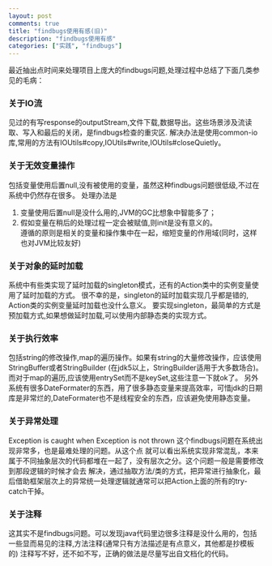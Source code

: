 ```yaml
---
layout: post
comments: true
title: "findbugs使用有感(旧)"
description: "findbugs使用有感"
categories: ["实践", "findbugs"]
---
```


最近抽出点时间来处理项目上庞大的findbugs问题,处理过程中总结了下面几类参见的毛病：

### 关于IO流
见过的有写response的outputStream,文件下载,数据导出。这些场景涉及流读取、写入和最后的关闭，是findbugs检查的重灾区.
解决办法是使用common-io库,常用的方法有IOUtils#copy,IOUtils#write,IOUtils#closeQuietly。

### 关于无效变量操作
包括变量使用后置null,没有被使用的变量，虽然这种findbugs问题很低级,不过在系统中仍然存在很多。
处理办法是
1. 变量使用后置null是没什么用的,JVM的GC比想象中智能多了；
2. 假如变量在稍后的处理过程一定会被赋值,则init是没有意义的。  
遵循的原则是相关的变量和操作集中在一起，缩短变量的作用域(同时，这样也对JVM比较友好)

### 关于对象的延时加载
系统中有些类实现了延时加载的singleton模式，还有的Action类中的实例变量使用了延时加载的方式。
很不幸的是，singleton的延时加载实现几乎都是错的, Action类的实例变量延时加载也没什么意义。
要实现singleton，最简单的方式是预加载方式,如果想做延时加载,可以使用内部静态类的实现方式。

### 关于执行效率
包括string的修改操作,map的遍历操作。如果有string的大量修改操作，应该使用StringBuffer或者StringBuilder
(在jdk5以上，StringBuilder适用于大多数场合)。而对于map的遍历,应该使用entrySet而不是keySet,这些注意一下就ok了。
另外系统有很多DateFormater的东西，用了很多静态变量来提高效率，可惜jdk的日期库是非常烂的,DateFormater也不是线程安全的东西，应该避免使用静态变量。

### 关于异常处理
Exception is caught when Exception is not thrown 这个findbugs问题在系统出现非常多，也是最难处理的问题。从这个点
就可以看出系统实现非常混乱，本来属于不同抽象层次的代码都堆在一起了，没有层次之分。这个问题一般是需要修改到那段逻辑的时候才会去
解决，通过抽取方法/类的方式，把异常进行抽象化，最后借助框架层次上的异常统一处理逻辑就通常可以把Action上面的所有的try-catch干掉。

### 关于注释
这其实不是findbugs问题。可以发现java代码里边很多注释是没什么用的，包括一些显而易见的注释,方法注释(通常只有方法描述是有点意义，其他都是抄模板的)
注释写不好，还不如不写，正确的做法是尽量写出自文档化的代码。
